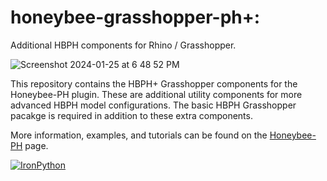 # honeybee-grasshopper-ph+:

Additional HBPH components for Rhino / Grasshopper.

![Screenshot 2024-01-25 at 6 48 52 PM](https://github.com/PH-Tools/honeybee_grasshopper_ph_plus/assets/69652712/9c9261f7-52b3-4174-aa98-5d41b9231316)

This repository contains the HBPH+ Grasshopper components for the Honeybee-PH plugin. These are additional utility components for more advanced HBPH model configurations. The basic HBPH Grasshopper pacakge is required in addition to these extra components. 

More information, examples, and tutorials can be found on the [Honeybee-PH](https://ph-tools.github.io/honeybee_grasshopper_ph/) page.

[![IronPython](https://img.shields.io/badge/ironpython-2.7-red.svg)](https://github.com/IronLanguages/ironpython2/releases/tag/ipy-2.7.8/)
